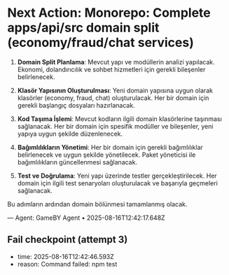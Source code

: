 # Next Action: Monorepo: Complete apps/api/src domain split (economy/fraud/chat services)

1. **Domain Split Planlama**: Mevcut yapı ve modüllerin analizi yapılacak. Ekonomi, dolandırıcılık ve sohbet hizmetleri için gerekli bileşenler belirlenecek.

2. **Klasör Yapısının Oluşturulması**: Yeni domain yapısına uygun olarak klasörler (economy, fraud, chat) oluşturulacak. Her bir domain için gerekli başlangıç dosyaları hazırlanacak.

3. **Kod Taşıma İşlemi**: Mevcut kodların ilgili domain klasörlerine taşınması sağlanacak. Her bir domain için spesifik modüller ve bileşenler, yeni yapıya uygun şekilde düzenlenecek.

4. **Bağımlılıkların Yönetimi**: Her bir domain için gerekli bağımlılıklar belirlenecek ve uygun şekilde yönetilecek. Paket yöneticisi ile bağımlılıkların güncellenmesi sağlanacak.

5. **Test ve Doğrulama**: Yeni yapı üzerinde testler gerçekleştirilecek. Her domain için ilgili test senaryoları oluşturulacak ve başarıyla geçmeleri sağlanacak. 

Bu adımların ardından domain bölünmesi tamamlanmış olacak.

— Agent: GameBY Agent • 2025-08-16T12:42:17.648Z


## Fail checkpoint (attempt 3)
- time: 2025-08-16T12:42:46.593Z
- reason: Command failed: npm test
